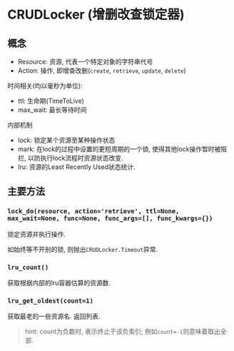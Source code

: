# CRUDLocker (增删改查锁定器)

## 概念

* Resource: 资源, 代表一个特定对象的字符串代号
* Action: 操作, 即增查改删(`create`, `retrieve`, `update`, `delete`)

时间相关(均以毫秒为单位):
* ttl: 生命期(TimeToLive)
* max_wait: 最长等待时间

内部机制
* lock: 锁定某个资源至某种操作状态
* mark: 在lock的过程中设置的更短周期的一个锁, 使得其他lock操作暂时被阻拦, 以防执行lock流程时资源状态改变.
* lru: 资源的Least Recently Used状态统计.

## 主要方法

### `lock_do(resource, action='retrieve', ttl=None, max_wait=None, func=None, func_args=[], func_kwargs={})`

锁定资源并执行操作.

如始终等不开别的锁, 则抛出`CRUDLocker.Timeout`异常.

### `lru_count()`

获取根据内部的lru容器估算的资源数.

### `lru_get_oldest(count=1)`

获取最老的一些资源名. 返回列表.

> hint: count为负数时, 表示终止于该负索引; 例如`count=-1`则意味着取出全部.